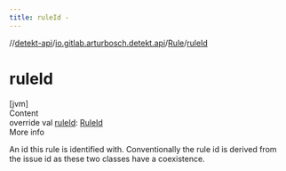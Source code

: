 ```yaml
---
title: ruleId -
---
```

//[detekt-api](../../index.md)/[io.gitlab.arturbosch.detekt.api](../index.md)/[Rule](index.md)/[ruleId](rule-id.md)



# ruleId  
[jvm]  
Content  
override val [ruleId](rule-id.md): [RuleId](../index.md#%5Bio.gitlab.arturbosch.detekt.api%2FRuleId%2F%2F%2FPointingToDeclaration%2F%5D%2FClasslikes%2F-931080397)  
More info  


An id this rule is identified with. Conventionally the rule id is derived from the issue id as these two classes have a coexistence.

  




